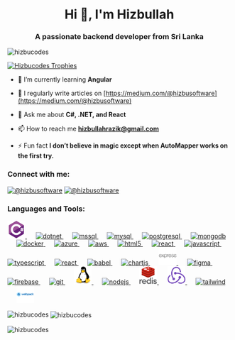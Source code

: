 <h1 align="center">Hi 👋, I'm Hizbullah</h1>
<h3 align="center">A passionate backend developer from Sri Lanka</h3>

<p align="left"> <img src="https://komarev.com/ghpvc/?username=hizbucodes&label=Profile%20views&color=0e75b6&style=flat" alt="hizbucodes" /> </p>

<p align="left">
  <a href="https://github.com/ryo-ma/github-profile-trophy">
    <img src="https://github-profile-trophy.vercel.app/?username=Hizbucodes&theme=onedark&row=1&column=6" alt="Hizbucodes Trophies" />
  </a>
</p>


- 🌱 I’m currently learning **Angular**

- 📝 I regularly write articles on [https://medium.com/@hizbusoftware](https://medium.com/@hizbusoftware)

- 💬 Ask me about **C#, .NET, and React**

- 📫 How to reach me **hizbullahrazik@gmail.com**

- ⚡ Fun fact **I don’t believe in magic except when AutoMapper works on the first try.**

<h3 align="left">Connect with me:</h3>
<p align="left">
<a href="https://medium.com/@hizbusoftware" target="blank"><img align="center" src="https://raw.githubusercontent.com/rahuldkjain/github-profile-readme-generator/master/src/images/icons/Social/medium.svg" alt="@hizbusoftware" height="40" width="40" /></a>
   <a href="https://www.linkedin.com/in/hizbullah-razik/" target="blank"><img align="center" src="https://cdn-icons-png.flaticon.com/128/3536/3536505.png" alt="@hizbusoftware" height="40" width="40" /></a>
</p>

<h3 align="left">Languages and Tools:</h3>
<p align="left">
   <a href="https://www.w3schools.com/cs/" target="_blank" rel="noreferrer">
    <img src="https://raw.githubusercontent.com/devicons/devicon/master/icons/csharp/csharp-original.svg" alt="csharp" width="40" height="40"/>
  </a>&nbsp;&nbsp;&nbsp;&nbsp;
  <a href="https://dotnet.microsoft.com/" target="_blank" rel="noreferrer">
    <img src="https://yt3.ggpht.com/tKuZOTz-NjB9KAA80zJIx0SvGfL3_t9puB4AyObSNzI9LBx9m5knlsbFm7O2Io0ap_KzGJmU4w=s68-c-k-c0x00ffffff-no-rj" alt="dotnet" width="40" height="40"/>
  </a>&nbsp;&nbsp;&nbsp;&nbsp;
    <a href="https://www.microsoft.com/en-us/sql-server" target="_blank" rel="noreferrer">
    <img src="https://encrypted-tbn0.gstatic.com/images?q=tbn:ANd9GcQoMbWyyfdvWYAwKHZVRd8GJvAK7f-HWa6Ubvbp0c2G0qZtoZPWMlVGRW-qvC_PI-oYkrQ&usqp=CAU" alt="mssql" width="40" height="40"/>
  </a>&nbsp;&nbsp;&nbsp;&nbsp;
 

  <a href="https://www.mysql.com/" target="_blank" rel="noreferrer">
    <img src="https://seekvectors.com/files/download/2f011e704ba684c76c525947800754c4.jpg" alt="mysql" width="40" height="40"/>
  </a>&nbsp;&nbsp;&nbsp;&nbsp;

  <a href="https://www.postgresql.org" target="_blank" rel="noreferrer">
    <img src="https://encrypted-tbn0.gstatic.com/images?q=tbn:ANd9GcSHhYIgLQICyLdxxt1uEcA4mTUM8-kNrMMMQA&s" alt="postgresql" width="40" height="40"/>
  </a>&nbsp;&nbsp;&nbsp;&nbsp;
    <a href="https://www.mongodb.com/" target="_blank" rel="noreferrer">
    <img src="https://encrypted-tbn0.gstatic.com/images?q=tbn:ANd9GcQBImDUgK023BGwKosdknQwOo8el_sZO_JbEg&s" alt="mongodb" width="40" height="40"/>
  </a>&nbsp;&nbsp;&nbsp;&nbsp;
    <a href="https://www.docker.com/" target="_blank" rel="noreferrer">
    <img src="https://encrypted-tbn0.gstatic.com/images?q=tbn:ANd9GcTqea62MI9LsCBEPZ4WCRjBO7eKY08zYXacGg&s" alt="docker" width="40" height="40"/>
  </a>&nbsp;&nbsp;&nbsp;&nbsp;
      <a href="https://azure.microsoft.com/en-in/" target="_blank" rel="noreferrer">
    <img src="https://swimburger.net/media/0zcpmk1b/azure.jpg" alt="azure" width="40" height="40"/>
  </a>&nbsp;&nbsp;&nbsp;&nbsp;
  <a href="https://aws.amazon.com" target="_blank" rel="noreferrer">
    <img src="https://dxc.scene7.com/is/image/dxc/AWS_logo-1050x1050?qlt=90&wid=1200&ts=1748557242421&$square_desktop$&dpr=off" alt="aws" width="40" height="40"/>
  </a>&nbsp;&nbsp;&nbsp;&nbsp;
    <a href="https://www.w3.org/html/" target="_blank" rel="noreferrer">
    <img src="https://t4.ftcdn.net/jpg/02/23/73/03/360_F_223730334_0l31O1JBvtyw2B8Zkeu95LEqX0Y3PxjG.jpg" alt="html5" width="40" height="40"/>
  </a>&nbsp;&nbsp;&nbsp;&nbsp;
    <a href="https://developer.mozilla.org/en-US/docs/Web/CSS" target="_blank" rel="noreferrer">
    <img src="https://static.vecteezy.com/system/resources/previews/001/416/680/non_2x/css3-emblem-blue-shield-and-white-text-vector.jpg" alt="react" width="40" height="40"/>
  </a>&nbsp;&nbsp;&nbsp;&nbsp;
    <a href="https://developer.mozilla.org/en-US/docs/Web/JavaScript" target="_blank" rel="noreferrer">
    <img src="https://thumbs.dreamstime.com/b/javascript-icon-logo-javascript-often-abbreviated-as-js-programming-language-conforms-to-ecmascript-specification-204759326.jpg" alt="javascript" width="40" height="40"/>
  </a>&nbsp;&nbsp;&nbsp;&nbsp;
    <a href="https://www.typescriptlang.org/" target="_blank" rel="noreferrer">
    <img src="https://encrypted-tbn0.gstatic.com/images?q=tbn:ANd9GcSJX2QrP4DME5Kyp5oAMzvDsk-ax1EqTE1hYA&s" alt="typescript" width="40" height="40"/>
  </a>&nbsp;&nbsp;&nbsp;&nbsp;
  <a href="https://reactjs.org/" target="_blank" rel="noreferrer">
    <img src="https://images.icon-icons.com/2108/PNG/512/react_icon_130845.png" alt="react" width="40" height="40"/>
  </a>&nbsp;&nbsp;&nbsp;&nbsp;

  <a href="https://babeljs.io/" target="_blank" rel="noreferrer">
    <img src="https://www.vectorlogo.zone/logos/babeljs/babeljs-icon.svg" alt="babel" width="40" height="40"/>
  </a>&nbsp;&nbsp;&nbsp;&nbsp;
  <a href="https://www.chartjs.org" target="_blank" rel="noreferrer">
    <img src="https://www.chartjs.org/media/logo-title.svg" alt="chartjs" width="40" height="40"/>
  </a>&nbsp;&nbsp;&nbsp;&nbsp; 
  <a href="https://expressjs.com" target="_blank" rel="noreferrer">
    <img src="https://raw.githubusercontent.com/devicons/devicon/master/icons/express/express-original-wordmark.svg" alt="express" width="40" height="40"/>
  </a>&nbsp;&nbsp;&nbsp;&nbsp;
  <a href="https://www.figma.com/" target="_blank" rel="noreferrer">
    <img src="https://www.vectorlogo.zone/logos/figma/figma-icon.svg" alt="figma" width="40" height="40"/>
  </a>&nbsp;&nbsp;&nbsp;&nbsp;
  <a href="https://firebase.google.com/" target="_blank" rel="noreferrer">
    <img src="https://www.vectorlogo.zone/logos/firebase/firebase-icon.svg" alt="firebase" width="40" height="40"/>
  </a>&nbsp;&nbsp;&nbsp;&nbsp;
  <a href="https://git-scm.com/" target="_blank" rel="noreferrer">
    <img src="https://www.vectorlogo.zone/logos/git-scm/git-scm-icon.svg" alt="git" width="40" height="40"/>
  </a>&nbsp;&nbsp;&nbsp;&nbsp;

  <a href="https://www.linux.org/" target="_blank" rel="noreferrer">
    <img src="https://raw.githubusercontent.com/devicons/devicon/master/icons/linux/linux-original.svg" alt="linux" width="40" height="40"/>
  </a>&nbsp;&nbsp;&nbsp;&nbsp;
    <a href="https://nodejs.org" target="_blank" rel="noreferrer">
    <img src="https://encrypted-tbn0.gstatic.com/images?q=tbn:ANd9GcT6bebC_d4eWwJ-x9ntqDuT94TvOgumSBVWHg&s" alt="nodejs" width="40" height="40"/>
  </a>&nbsp;&nbsp;&nbsp;&nbsp;
  <a href="https://redis.io" target="_blank" rel="noreferrer">
    <img src="https://raw.githubusercontent.com/devicons/devicon/master/icons/redis/redis-original-wordmark.svg" alt="redis" width="40" height="40"/>
  </a>&nbsp;&nbsp;&nbsp;&nbsp;
  <a href="https://redux.js.org" target="_blank" rel="noreferrer">
    <img src="https://raw.githubusercontent.com/devicons/devicon/master/icons/redux/redux-original.svg" alt="redux" width="40" height="40"/>
  </a>&nbsp;&nbsp;&nbsp;&nbsp;
  <a href="https://tailwindcss.com/" target="_blank" rel="noreferrer">
    <img src="https://www.vectorlogo.zone/logos/tailwindcss/tailwindcss-icon.svg" alt="tailwind" width="40" height="40"/>
  </a>&nbsp;&nbsp;&nbsp;&nbsp;

  <a href="https://webpack.js.org" target="_blank" rel="noreferrer">
    <img src="https://raw.githubusercontent.com/devicons/devicon/d00d0969292a6569d45b06d3f350f463a0107b0d/icons/webpack/webpack-original-wordmark.svg" alt="webpack" width="40" height="40"/>
  </a>
</p>




<p><img align="left" src="https://github-readme-stats.vercel.app/api/top-langs?username=hizbucodes&show_icons=true&locale=en&layout=compact" alt="hizbucodes" /></p>

<p>&nbsp;<img align="center" src="https://github-readme-stats.vercel.app/api?username=hizbucodes&show_icons=true&locale=en" alt="hizbucodes" /></p>

<p><img align="center" src="https://github-readme-streak-stats.herokuapp.com/?user=hizbucodes&" alt="hizbucodes" /></p>
